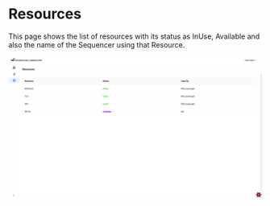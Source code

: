 # Resources

This page shows the list of resources with its status as InUse, Available and also the name of the Sequencer using that Resource.

![Resources Page](./images/ResourcesPage.png)
